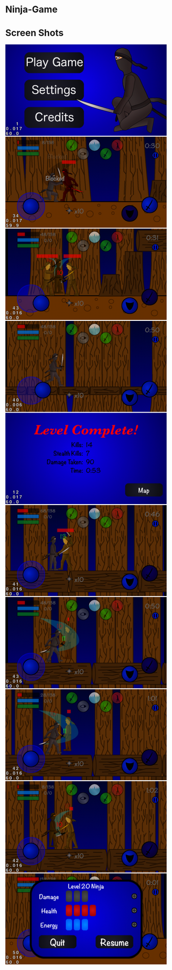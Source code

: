 Ninja-Game
==========

Screen Shots
==========
![](screenshots/IMG_0357.PNG?raw=true)
![](screenshots/IMG_0362.PNG?raw=true)
![](screenshots/IMG_0379.PNG?raw=true)
![](screenshots/IMG_0385.PNG?raw=true)
![](screenshots/IMG_0386.PNG?raw=true)
![](screenshots/IMG_0389.PNG?raw=true)
![](screenshots/IMG_0394.PNG?raw=true)
![](screenshots/IMG_0398.PNG?raw=true)
![](screenshots/IMG_0399.PNG?raw=true)
![](screenshots/IMG_0401.PNG?raw=true)


